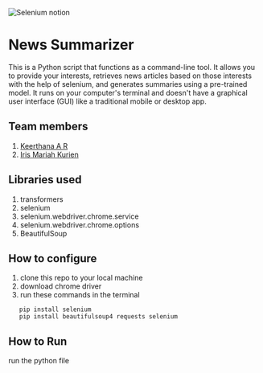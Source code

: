 
![Selenium notion](https://github.com/TH-Activities/saturday-hack-night-template/assets/117498997/55359343-b124-49be-b8c8-9e6f5d295c8f)




# News Summarizer
This is a Python script that functions as a command-line tool. It allows you to provide your interests, retrieves news articles based on those interests with the help of selenium, and generates summaries using a pre-trained model.
It runs on your computer's terminal and doesn't have a graphical user interface (GUI) like a traditional mobile or desktop app.
## Team members
1. [Keerthana A R](https://github.com/keerthana-ar)
2. [Iris Mariah Kurien](https://github.com/irisxvii)
## Libraries used
1. transformers
2. selenium  
3. selenium.webdriver.chrome.service 
4. selenium.webdriver.chrome.options 
5. BeautifulSoup 
## How to configure
1. clone this repo to your local machine
2. download chrome driver
3. run these commands in the terminal
``` 
   pip install selenium
   pip install beautifulsoup4 requests selenium
   ```
   
       
## How to Run
run the python file
